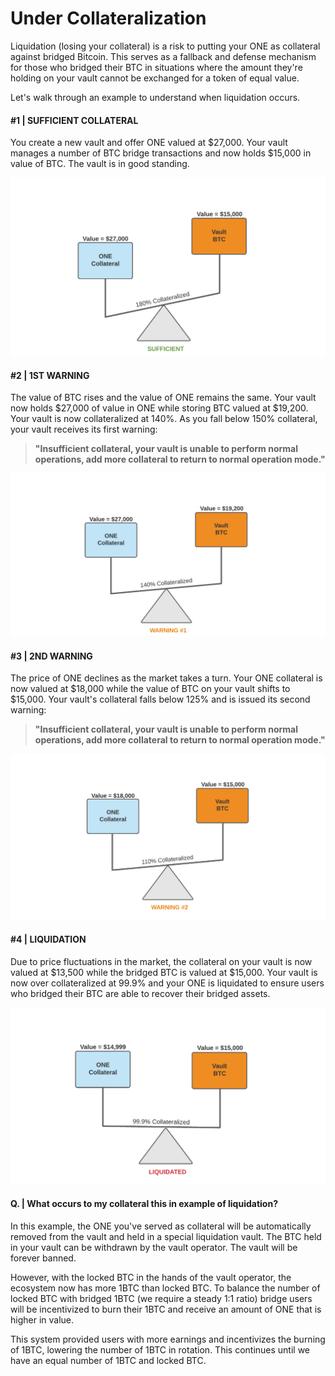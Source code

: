 # Under Collateralization

Liquidation (losing your collateral) is a risk to putting your ONE as collateral against bridged Bitcoin.  This serves as a fallback and defense mechanism for those who bridged their BTC in situations where the amount they're holding on your vault cannot be exchanged for a token of equal value.

Let's walk through an example to understand when liquidation occurs.

#### **#1 | SUFFICIENT COLLATERAL**

You create a new vault and offer ONE valued at $27,000. Your vault manages a number of BTC bridge transactions and now holds $15,000 in value of BTC. The vault is in good standing.

![SUFFICIENT COLLATERAL | 150% OR HIGHER COLLATERAL AGAINST LOCKED BTC](<../../../../.gitbook/assets/image (287) (2).png>)

#### **#2 | 1ST WARNING**

The value of BTC rises and the value of ONE remains the same. Your vault now holds $27,000 of value in ONE while storing BTC valued at $19,200. Your vault is now collateralized at 140%. As you fall below 150% collateral, your vault receives its first warning:

> **"Insufficient collateral, your vault is unable to perform normal operations, add more collateral to return to normal operation mode."**

![1ST WARNING | BELOW 150% COLLATERAL AGAINST LOCKED BTC](<../../../../.gitbook/assets/image (289) (2).png>)

#### **#3 | 2ND WARNING**

The price of ONE declines as the market takes a turn. Your ONE collateral is now valued at $18,000 while the value of BTC on your vault shifts to $15,000. Your vault's collateral falls below 125% and is issued its second warning:

> **"Insufficient collateral, your vault is unable to perform normal operations, add more collateral to return to normal operation mode."**

![2ND WARNING | BELOW 125% COLLATERAL AGAINST LOCKED BTC](<../../../../.gitbook/assets/image (286) (2).png>)

#### **#4 | LIQUIDATION**

Due to price fluctuations in the market, the collateral on your vault is now valued at $13,500 while the bridged BTC is valued at $15,000. Your vault is now over collateralized at 99.9% and your ONE is liquidated to ensure users who bridged their BTC are able to recover their bridged assets.

![](<../../../../.gitbook/assets/image (285) (2).png>)

#### **Q. | What occurs to my collateral this in example of liquidation?**

In this example, the ONE you've served as collateral will be automatically removed from the vault and held in a special liquidation vault. The BTC held in your vault can be withdrawn by the vault operator. The vault will be forever banned.

However, with the locked BTC in the hands of the vault operator, the ecosystem now has more 1BTC than locked BTC. To balance the number of locked BTC with bridged 1BTC (we require a steady 1:1 ratio) bridge users will be incentivized to burn their 1BTC and receive an amount of ONE that is higher in value.

This system provided users with more earnings and incentivizes the burning of 1BTC, lowering the number of 1BTC in rotation. This continues until we have an equal number of 1BTC and locked BTC.
